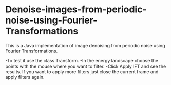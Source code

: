 # Denoise-images-from-periodic-noise-using-Fourier-Transformations
This is a Java implementation of image denoising from periodic noise using Fourier Transformations.

-To test it use the class Transform. 
-In the energy landscape choose the points with the mouse where you want to filter.
-Click Apply IFT and see the results. If you want to apply more filters just close the current frame and apply filters again.
